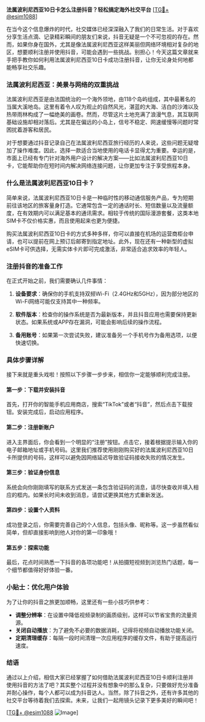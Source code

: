 **法属波利尼西亚10日卡怎么注册抖音？轻松搞定海外社交平台** [[TG💪+ @esim1088](https://t.me/s/esim1088)]

在当今这个信息爆炸的时代，社交媒体已经深深融入了我们的日常生活。对于喜欢分享生活点滴、记录精彩瞬间的朋友们来说，抖音无疑是一个不可忽视的存在。然而，如果你身在国外，尤其是像法属波利尼西亚这样美丽但网络环境相对复杂的地区，想要顺利注册并使用抖音，可能会遇到一些挑战。别担心！今天这篇文章就来手把手教你如何利用法属波利尼西亚10日卡成功注册抖音，让你无论身处何地都能畅享社交乐趣。

### 法属波利尼西亚：美景与网络的双重挑战

法属波利尼西亚是由法国统治的一个海外领地，由118个岛屿组成，其中最著名的当属大溪地岛。这里有着令人叹为观止的自然风光，湛蓝的大海、洁白的沙滩以及热带雨林构成了一幅绝美的画卷。然而，尽管这片土地充满了浪漫气息，其互联网基础设施却相对落后。尤其是在偏远的小岛上，信号不稳定、网速缓慢等问题时常困扰着游客和居民。

对于想要通过抖音记录自己在法属波利尼西亚旅行经历的人来说，这些问题无疑增加了操作难度。因此，选择一款适合当地使用的电话卡显得尤为重要。幸运的是，市面上已经有专门针对海外用户设计的解决方案——比如法属波利尼西亚10日卡，它能帮助你在短时间内解决网络连接问题，让你更加专注于享受旅程本身。

### 什么是法属波利尼西亚10日卡？

简单来说，法属波利尼西亚10日卡是一种临时性的移动通信服务产品，专为短期前往该地区的旅客量身打造。它通常包含一定的通话时长、短信数量以及流量额度，在有效期内可以满足基本的通讯需求。相较于传统的国际漫游套餐，这类本地SIM卡不仅价格实惠，而且使用起来也更为便捷。

购买法属波利尼西亚10日卡的方式多种多样，你可以直接在机场的运营商柜台申请，也可以提前在网上预订后邮寄到指定地址。此外，现在还有一种新型的虚拟eSIM卡可供选择，无需实体卡片即可完成激活，非常适合追求效率的年轻人。

### 注册抖音的准备工作

在正式开始之前，我们需要确认几件事情：

1. **设备要求**：确保你的手机支持双频Wi-Fi（2.4GHz和5GHz），因为部分地区的Wi-Fi网络可能仅支持其中一种频率。
   
2. **软件版本**：检查你的操作系统是否为最新版本，并且抖音应用也需要保持更新状态。如果系统或APP存在漏洞，可能会影响后续的操作流程。

3. **备用账号**：如果第一次尝试失败，建议准备另一个手机号作为备用选项，以便快速切换。

### 具体步骤详解

接下来就是重头戏啦！按照以下步骤一步步来，相信你一定能够顺利完成注册。

#### 第一步：下载并安装抖音
首先，打开你的智能手机应用商店，搜索“TikTok”或者“抖音”，然后点击下载按钮。安装完成后，启动应用程序。

#### 第二步：注册新账户
进入主界面后，你会看到一个明显的“注册”按钮。点击它，接着根据提示输入你的电子邮箱地址或手机号码。这里我们推荐使用刚刚购买好的法属波利尼西亚10日卡所提供的号码，这样可以避免因网络延迟导致验证码接收失败的情况发生。

#### 第三步：验证身份信息
系统会向你刚刚填写的联系方式发送一条包含验证码的消息，请尽快查收并填入相应的框内。如果长时间未收到消息，请尝试更换其他方式重新发送。

#### 第四步：设置个人资料
成功登录之后，你需要完善自己的个人信息，包括头像、昵称等。这一步虽然看似简单，但却直接影响到他人对你的第一印象哦！

#### 第五步：探索功能
最后，花点时间熟悉一下抖音的各项功能吧！从拍摄短视频到浏览热门话题，每一个细节都值得好好体验一番。

### 小贴士：优化用户体验

为了让你的抖音之旅更加顺畅，这里还有一些小技巧供参考：

- **调整分辨率**：在设置中降低视频录制的画质级别，这样可以节省宝贵的流量资源。
- **关闭自动播放**：为了避免不必要的数据消耗，记得将视频自动播放功能关闭。
- **定期清理缓存**：每隔一段时间清理一次应用程序的缓存文件，有助于提高运行速度。

### 结语

通过以上介绍，相信大家已经掌握了如何借助法属波利尼西亚10日卡顺利注册并使用抖音的方法了吧？其实整个过程并没有想象中的那么复杂，只要做好充分准备并耐心操作，每个人都可以成为抖音达人。当然，除了抖音之外，还有许多其他的社交平台等待着我们去探索。未来，让我们一起用镜头记录下更多美好的瞬间吧！

[[TG💪+ @esim1088](https://t.me/s/esim1088) ![Image](https://i.postimg.cc/4NQfJmqS/Snipaste-2025-05-13-00-14-12.png)]